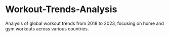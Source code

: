 # Workout-Trends-Analysis
Analysis of global workout trends from 2018 to 2023, focusing on home and gym workouts across various countries.
